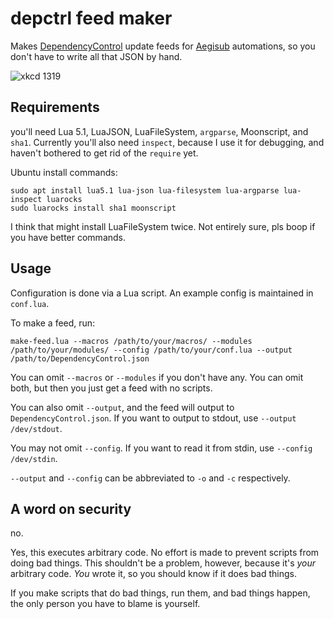 # depctrl feed maker

Makes [DependencyControl](https://github.com/TypesettingTools/DependencyControl) update feeds for [Aegisub](https://tilde.club/~garret/fansub.html#recommended-aegisub-builds) automations, so you don't have to write all that JSON by hand.

![xkcd 1319](https://imgs.xkcd.com/comics/automation.png)

## Requirements

you'll need Lua 5.1, LuaJSON, LuaFileSystem, `argparse`, Moonscript, and `sha1`.
Currently you'll also need `inspect`, because I use it for debugging, and haven't bothered to get rid of the `require` yet.

Ubuntu install commands:
```
sudo apt install lua5.1 lua-json lua-filesystem lua-argparse lua-inspect luarocks
sudo luarocks install sha1 moonscript
```
I think that might install LuaFileSystem twice. Not entirely sure, pls boop if you have better commands.

## Usage

Configuration is done via a Lua script. An example config is maintained in `conf.lua`.

To make a feed, run:

```
make-feed.lua --macros /path/to/your/macros/ --modules /path/to/your/modules/ --config /path/to/your/conf.lua --output /path/to/DependencyControl.json
```

You can omit `--macros` or `--modules` if you don't have any. You can omit both, but then you just get a feed with no scripts.

You can also omit `--output`, and the feed will output to `DependencyControl.json`. If you want to output to stdout, use `--output /dev/stdout`.

You may not omit `--config`. If you want to read it from stdin, use `--config /dev/stdin`.

`--output` and `--config` can be abbreviated to `-o` and `-c` respectively.

## A word on security

no.

Yes, this executes arbitrary code. No effort is made to prevent scripts from doing bad things.
This shouldn't be a problem, however, because it's _your_ arbitrary code. _You_ wrote it, so you should know if it does bad things.

If you make scripts that do bad things, run them, and bad things happen, the only person you have to blame is yourself.
